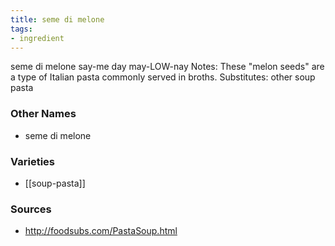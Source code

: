 ```yaml
---
title: seme di melone
tags:
- ingredient
---
```

seme di melone say-me day may-LOW-nay Notes: These "melon seeds" are a type of Italian pasta commonly served in broths. Substitutes: other soup pasta

### Other Names

* seme di melone

### Varieties

* [[soup-pasta]]

### Sources
* http://foodsubs.com/PastaSoup.html
